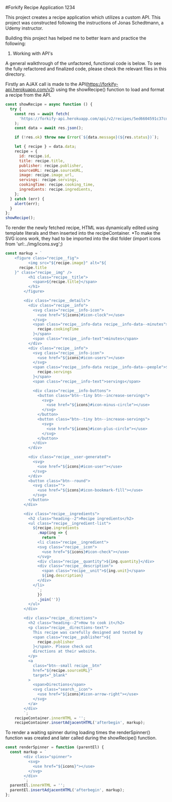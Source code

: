 #Forkify Recipe Application
1234

This project creates a recipe application which utilizes a custom API. This project was constructed following the instructions of Jonas Schedtmann, a Udemy instructor.

Building this project has helped me to better learn and practice the following:

1. Working with API's

A general walkthrough of the unfactored, functional code is below. To see the fully refactored and finalized code, please check the relevant files in this directory.

Firstly an AJAX call is made to the API(https://forkify-api.herokuapp.com/v2) using the showRecipe() function to load and format a recipe from the API.

```JavaScript
const showRecipe = async function () {
  try {
    const res = await fetch(
      'https://forkify-api.herokuapp.com/api/v2/recipes/5ed6604591c37cdc054bc96e'
    );
    const data = await res.json();

    if (!res.ok) throw new Error(`${data.message}(${res.status})`);

    let { recipe } = data.data;
    recipe = {
      id: recipe.id,
      title: recipe.title,
      publisher: recipe.publisher,
      sourceURL: recipe.sourceURL,
      image: recipe.image_url,
      servings: recipe.servings,
      cookingTime: recipe.cooking_time,
      ingredients: recipe.ingredients,
    };
  } catch (err) {
    alert(err);
  }
};
showRecipe();
```

To render the newly fetched recipe, HTML was dynamically edited using template literals and then inserted into the recipeContainer. \*To make the SVG icons work, they had to be imported into the dist folder (import icons from 'url:../img/icons.svg';)

```JavaScript
const markup = `
    <figure class="recipe__fig">
          <img src="${recipe.image}" alt="${
      recipe.title
    }" class="recipe__img" />
          <h1 class="recipe__title">
            <span>${recipe.title}</span>
          </h1>
        </figure>

        <div class="recipe__details">
          <div class="recipe__info">
            <svg class="recipe__info-icon">
              <use href="${icons}#icon-clock"></use>
            </svg>
            <span class="recipe__info-data recipe__info-data--minutes">${
              recipe.cookingTime
            }</span>
            <span class="recipe__info-text">minutes</span>
          </div>
          <div class="recipe__info">
            <svg class="recipe__info-icon">
              <use href="${icons}#icon-users"></use>
            </svg>
            <span class="recipe__info-data recipe__info-data--people">${
              recipe.servings
            }</span>
            <span class="recipe__info-text">servings</span>

            <div class="recipe__info-buttons">
              <button class="btn--tiny btn--increase-servings">
                <svg>
                  <use href="${icons}#icon-minus-circle"></use>
                </svg>
              </button>
              <button class="btn--tiny btn--increase-servings">
                <svg>
                  <use href="${icons}#icon-plus-circle"></use>
                </svg>
              </button>
            </div>
          </div>

          <div class="recipe__user-generated">
            <svg>
              <use href="${icons}#icon-user"></use>
            </svg>
          </div>
          <button class="btn--round">
            <svg class="">
              <use href="${icons}#icon-bookmark-fill"></use>
            </svg>
          </button>
        </div>

        <div class="recipe__ingredients">
          <h2 class="heading--2">Recipe ingredients</h2>
          <ul class="recipe__ingredient-list">
            ${recipe.ingredients
              .map(ing => {
                return `
              <li class="recipe__ingredient">
              <svg class="recipe__icon">
                <use href="${icons}#icon-check"></use>
              </svg>
              <div class="recipe__quantity">${ing.quantity}</div>
              <div class="recipe__description">
                <span class="recipe__unit">${ing.unit}</span>
                ${ing.description}
              </div>
            </li>
              `;
              })
              .join('')}
          </ul>
        </div>

        <div class="recipe__directions">
          <h2 class="heading--2">How to cook it</h2>
          <p class="recipe__directions-text">
            This recipe was carefully designed and tested by
            <span class="recipe__publisher">${
              recipe.publisher
            }</span>. Please check out
            directions at their website.
          </p>
          <a
            class="btn--small recipe__btn"
            href="${recipe.sourceURL}"
            target="_blank"
          >
            <span>Directions</span>
            <svg class="search__icon">
              <use href="${icons}#icon-arrow-right"></use>
            </svg>
          </a>
        </div>
        `;
    recipeContainer.innerHTML = '';
    recipeContainer.insertAdjacentHTML('afterbegin', markup);
```

To render a waiting spinner during loading times the renderSpinner() function was created and later called during the showRecipe() function.

```JavaScript
const renderSpinner = function (parentEl) {
  const markup = `
        <div class="spinner">
          <svg>
            <use href="${icons}"></use>
          </svg>
        </div>
        `;
  parentEl.innerHTML = '';
  parentEl.insertAdjacentHTML('afterbegin', markup);
};
```
